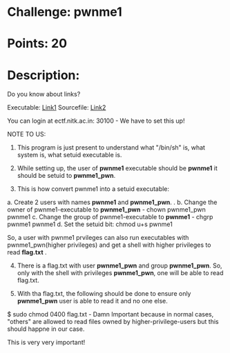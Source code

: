 # Challenge: pwnme1

# Points: 20

# Description: 

Do you know about links?

Executable: [Link1](./pwnme1)
Sourcefile: [Link2](,/pwnme1.c)



You can login at ectf.nitk.ac.in: 30100 - We have to set this up!

NOTE TO US: 

1. This program is just present to understand what "/bin/sh" is, what system is, what setuid executable is. 

2. While setting up, the user of **pwnme1** executable should be **pwnme1** it should be setuid to **pwnme1_pwn**. 

3. This is how convert pwnme1 into a setuid executable: 

a. Create 2 users with names **pwnme1** and **pwnme1_pwn**. . 
b. Change the owner of pwnme1-executable to **pwnme1_pwn** - chown pwnme1_pwn pwnme1
c. Change the group of pwnme1-executable to **pwnme1** - chgrp pwnme1 pwnme1
d. Set the setuid bit: chmod u+s pwnme1

So, a user with pwnme1 prvileges can also run executables with pwnme1_pwn(higher privileges) and get a shell with higher privileges to read **flag.txt** . 

4. There is a flag.txt with user **pwnme1_pwn** and group **pwnme1_pwn**. So, only with the shell with privileges **pwnme1_pwn**, one will be able to read flag.txt.

4. With tha flag.txt, the following should be done to ensure only **pwnme1_pwn** user is able to read it and no one else. 

$ sudo chmod 0400 flag.txt  - Damn Important because in normal cases, "others" are allowed to read files owned by higher-privilege-users but this should happne in our case. 

This is very very important!


